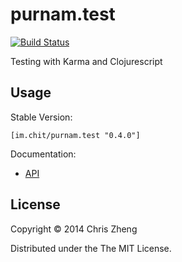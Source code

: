 # purnam.test

[![Build Status](https://travis-ci.org/purnam/purnam.test.png?branch=master)](https://travis-ci.org/purnam/purnam.test)

Testing with Karma and Clojurescript

## Usage

Stable Version: 

    [im.chit/purnam.test "0.4.0"]

Documentation:

- [API](http://purnam.github.io/purnam.test/)

## License

Copyright © 2014 Chris Zheng

Distributed under the The MIT License.
